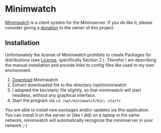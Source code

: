 # Minimwatch

[Minimwatch](http://minimserver.com/) is a client system for the Minimserver. If you do like it, please consider giving a [donation](http://minimserver.com/donate.html) to the owner of this project.

## Installation

Unfortunately the license of Minimwatch prohibits to create Packages for distributions (see [License](http://minimserver.com/license.html), specifically Section 2.). Therefor I am describing the manual installation and provide links to config files like used in my own environment.

1. [Download](http://minimserver.com/downloads/index.html) Minimwatch
1. Extract downloaded file to the directory /opt/minimwatch
1. I adopted the bin/startc file slightly, so that minimwatch will start headless, without any graphical interface.
1. Start the program via ```cd /opt/minimwatch/bin; startc```

You are able to install new packages and/or updates via this application. You can install it on the server or (like I did) on a laptop in the same network, minimwatch will automatically recognize the minimserver in your network ;-)